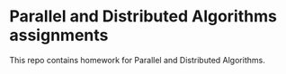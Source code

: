 Parallel and Distributed Algorithms assignments
========

This repo contains homework for Parallel and Distributed Algorithms.
